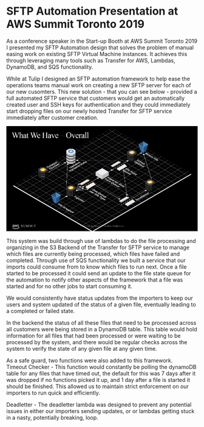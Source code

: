 # SFTP Automation Presentation at AWS Summit Toronto 2019
As a conference speaker in the Start-up Booth at AWS Summit Toronto 2019 I presented my SFTP Automation design that solves the problem of manual easing work on existing SFTP Virtual Machine instances. It achieves this through leveraging many tools such as Transfer for AWS, Lambdas, DynamoDB, and SQS functionality.

While at Tulip I designed an SFTP automation framework to help ease the operations teams manual work on creating a new SFTP server for each of our new cusomters. This new solution - that you can see below - provided a full automated SFTP service that customers would get an automatically created user and SSH keys for authentication and they could immediately start dropping files on our newly hosted Transfer for SFTP service immediately after customer creation. 

![architecture](resources/sftp-architecture.jpg)

This system was build through use of lambdas to do the file processing and organizing in the S3 Backend of the Transfer for SFTP service to manage which files are currently being processed, which files have failed and completed. Through use of SQS functionality we built a service that our imports could consume from to know which files to run next. Once a file started to be processed it could send an update to the file state queue for the automation to notify other aspects of the framework that a file was started and for no other jobs to start consuming it. 

We would consistently have status updates from the importers to keep our users and system updated of the status of a given file, eventually leading to a completed or failed state.

In the backend the status of all these files that need to be processed across all customers were being stored in a DynamoDB table. This table would hold information for all files that had been processed or were waiting to be processed by the system, and there would be regular checks across the system to verify the state of any given file at any given time.

As a safe guard, two functions were also added to this framework.\
Timeout Checker - This function would constantly be polling the dynamoDB table for any files that have timed out, the default for this was 7 days after it was dropped if no functions picked it up, and 1 day after a file is started it should be finished. This allowed us to maintain strict enforcement on our importers to run quick and efficiently.

Deadletter - The deadletter lambda was designed to prevent any potential issues in either our importers sending updates, or or lambdas getting stuck in a nasty, potentially breaking, loop.